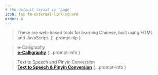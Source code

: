 ```yaml
---
# the default layout is 'page'
icon: fas fa-external-link-square
order: 4
---
```

> These are web-based tools for learning Chinese, built using HTML and JavaScript.
{: .prompt-tip }

> e-Calligraphy <br> [**e-Calligraphy**](https://www.linsnotes.com/e-calligraphy/)
{: .prompt-info }


> Text to Speech and Pinyin Conversion <br> [**Text to Speech & Pinyin Conversion**](https://www.linsnotes.com/tts/)
{: .prompt-info }

